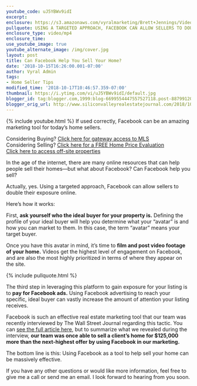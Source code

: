 ```yaml
---
youtube_code: uJ5YBWv9idI
excerpt:
enclosure: https://s3.amazonaws.com/vyralmarketing/Brett+Jennings/Videos/2018/October/Brett+Jennings+Real+Estate+Experts-+Can+Facebook+Help+You+Sell+Your+Home%253F.mp4
pullquote: USING A TARGETED APPROACH, FACEBOOK CAN ALLOW SELLERS TO DOUBLE THEIR EXPOSURE ONLINE.
enclosure_type: video/mp4
enclosure_time:
use_youtube_image: true
youtube_alternate_image: /img/cover.jpg
layout: post
title: Can Facebook Help You Sell Your Home?
date: '2018-10-15T16:26:00.001-07:00'
author: Vyral Admin
tags:
- Home Seller Tips
modified_time: '2018-10-17T10:46:57.359-07:00'
thumbnail: https://i.ytimg.com/vi/uJ5YBWv9idI/default.jpg
blogger_id: tag:blogger.com,1999:blog-6699554447557527118.post-8879912074383048059
blogger_orig_url: http://www.siliconvalleyrealestatejournal.com/2018/10/can-facebook-help-you-sell-your-home.html
---
```

{% include youtube.html %}
If used correctly, Facebook can be an amazing marketing tool for today’s home sellers.

<div class="post-cta">
Considering Buying? <a href="http://www.siliconvalleyrealestatesearch.com/?utm_source=BLOG&utm_campaign=Video+Blog&utm_medium=referral" target="_blank">Click here for gateway access to MLS</a><br>
Considering Selling? <a href="http://www.siliconvalleyrealestatesearch.com/home-valuation/?utm_source=VYRAL&utm_campaign=Vyral+Emails+&utm_medium=referral" target="_blank">Click here for a FREE Home Price Evaluation</a><br>
<a href="https://www.siliconvalleyrealestatesearch.com/off-market-list/" target="_blank">Click here to access off-site properties</a>
</div>

In the age of the internet, there are many online resources that can help people sell their homes—but what about Facebook? Can Facebook help you sell?

Actually, yes. Using a targeted approach, Facebook can allow sellers to double their exposure online.

Here’s how it works:

First, **ask yourself who the ideal buyer for your property is.** Defining the profile of your ideal buyer will help you determine what your “avatar” is and how you can market to them. In this case, the term  “avatar” means your target buyer.

 Once you have this avatar in mind, it’s time to **film and post video footage of your home.** Videos get the highest level of engagement on Facebook, and are also the most highly prioritized in terms of where they appear on the site.

{% include pullquote.html %}

 The third step in leveraging this platform to gain exposure for your listing is to **pay for Facebook ads.** Using Facebook advertising to reach your specific, ideal buyer can vastly increase the amount of attention your listing receives.

Facebook is such an effective real estate marketing tool that our team was recently interviewed by The Wall Street Journal regarding this tactic. You can <a href="https://www.wsj.com/articles/how-real-estate-uses-big-data-to-track-clients-1431615728" target="_blank">see the full article here</a>, but to summarize what we revealed during the interview, **our team was once able to sell a client’s home for $125,000 more than the next-highest offer by using Facebook in our marketing.**

The bottom line is this: Using Facebook as a tool to help sell your home can be massively effective.

If you have any other questions or would like more information, feel free to give me a call or send me an email. I look forward to hearing from you soon.
